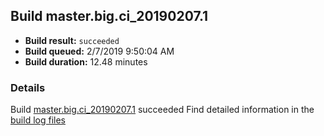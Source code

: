 ## Build master.big.ci_20190207.1
- **Build result:** `succeeded`
- **Build queued:** 2/7/2019 9:50:04 AM
- **Build duration:** 12.48 minutes
### Details
Build [master.big.ci_20190207.1](https://winappstudio.visualstudio.com/web/build.aspx?pcguid=a4ef43be-68ce-4195-a619-079b4d9834c2&builduri=vstfs%3a%2f%2f%2fBuild%2fBuild%2f27048) succeeded
Find detailed information in the [build log files](https://uwpctdiags.blob.core.windows.net/buildlogs/master.big.ci_20190207.1_logs.zip)
